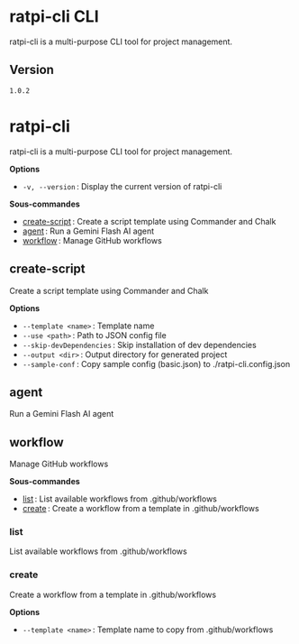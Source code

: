 # ratpi-cli CLI

ratpi-cli is a multi-purpose CLI tool for project management.

## Version

`1.0.2`

# ratpi-cli

ratpi-cli is a multi-purpose CLI tool for project management.

**Options**

- `-v, --version` : Display the current version of ratpi-cli

**Sous-commandes**

- [create-script](#create-script) : Create a script template using Commander and Chalk
- [agent](#agent) : Run a Gemini Flash AI agent
- [workflow](#workflow) : Manage GitHub workflows


## create-script

Create a script template using Commander and Chalk

**Options**

- `--template <name>` : Template name
- `--use <path>` : Path to JSON config file
- `--skip-devDependencies` : Skip installation of dev dependencies
- `--output <dir>` : Output directory for generated project
- `--sample-conf` : Copy sample config (basic.json) to ./ratpi-cli.config.json


## agent

Run a Gemini Flash AI agent


## workflow

Manage GitHub workflows

**Sous-commandes**

- [list](#list) : List available workflows from .github/workflows
- [create](#create) : Create a workflow from a template in .github/workflows


### list

List available workflows from .github/workflows


### create

Create a workflow from a template in .github/workflows

**Options**

- `--template <name>` : Template name to copy from .github/workflows


